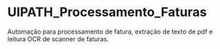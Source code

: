 # UIPATH_Processamento_Faturas
Automação para processamento de fatura, extração de texto de pdf e leitura OCR de scanner de faturas.
